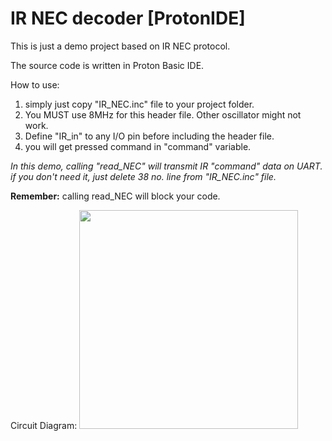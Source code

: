 # IR NEC decoder [ProtonIDE]

This is just a demo project based on IR NEC protocol.

The source code is written in Proton Basic IDE.

How to use:
  1. simply just copy "IR_NEC.inc" file to your project folder.
  2. You MUST use 8MHz for this header file. Other oscillator might not work.
  3. Define "IR_in" to any I/O pin before including the header file.
  4. you will get pressed command in "command" variable.

<i>In this demo, calling "read_NEC" will transmit IR "command" data on UART. 
if you don't need it, just delete 38 no. line from "IR_NEC.inc" file.</i>
  
<b>Remember:</b> calling read_NEC will block your code.

Circuit Diagram:
<img src="https://github.com/AntorOfficial/IR-NEC-decoder-ProtonIDE/blob/master/diagram.PNG" width="350"/>
